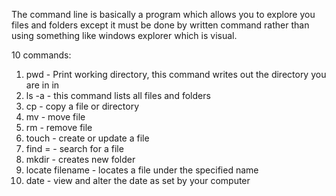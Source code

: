 The command line is basically a program which allows you to explore you files and folders except it must be done by written command rather than using something like windows explorer which is visual.

10 commands:

1) pwd - Print working directory, this command writes out the directory you are in in
2) ls -a - this command lists all files and folders
3) cp - copy a file or directory
4) mv - move file
5) rm - remove file
6) touch - create or update a file
7) find = - search for a file
8) mkdir - creates new folder
9) locate filename - locates a file under the specified name
10) date - view and alter the date as set by your computer